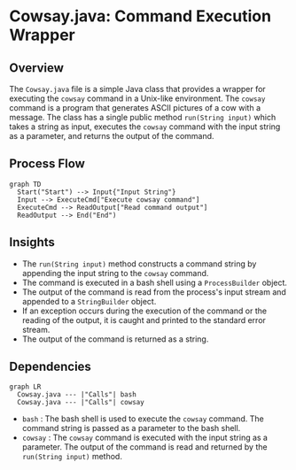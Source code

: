 # Cowsay.java: Command Execution Wrapper

## Overview
The `Cowsay.java` file is a simple Java class that provides a wrapper for executing the `cowsay` command in a Unix-like environment. The `cowsay` command is a program that generates ASCII pictures of a cow with a message. The class has a single public method `run(String input)` which takes a string as input, executes the `cowsay` command with the input string as a parameter, and returns the output of the command.

## Process Flow
```mermaid
graph TD
  Start("Start") --> Input{"Input String"}
  Input --> ExecuteCmd["Execute cowsay command"]
  ExecuteCmd --> ReadOutput["Read command output"]
  ReadOutput --> End("End")
```

## Insights
- The `run(String input)` method constructs a command string by appending the input string to the `cowsay` command.
- The command is executed in a bash shell using a `ProcessBuilder` object.
- The output of the command is read from the process's input stream and appended to a `StringBuilder` object.
- If an exception occurs during the execution of the command or the reading of the output, it is caught and printed to the standard error stream.
- The output of the command is returned as a string.

## Dependencies
```mermaid
graph LR
  Cowsay.java --- |"Calls"| bash
  Cowsay.java --- |"Calls"| cowsay
```
- `bash` : The bash shell is used to execute the `cowsay` command. The command string is passed as a parameter to the bash shell.
- `cowsay` : The `cowsay` command is executed with the input string as a parameter. The output of the command is read and returned by the `run(String input)` method.
